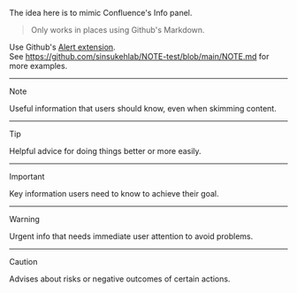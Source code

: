 <!-- markdownlint-disable-file MD041 -->

The idea here is to mimic Confluence's Info panel.

> Only works in places using Github's Markdown.

Use Github's [Alert extension](https://github.blog/changelog/2023-12-14-new-markdown-extension-alerts-provide-distinctive-styling-for-significant-content/).<br/>
See <https://github.com/sinsukehlab/NOTE-test/blob/main/NOTE.md> for more examples.

---

> [!NOTE]
> Useful information that users should know, even when skimming content.

---

> [!TIP]
> Helpful advice for doing things better or more easily.

---

> [!IMPORTANT]
> Key information users need to know to achieve their goal.

---

> [!WARNING]
> Urgent info that needs immediate user attention to avoid problems.

---

> [!CAUTION]
> Advises about risks or negative outcomes of certain actions.
